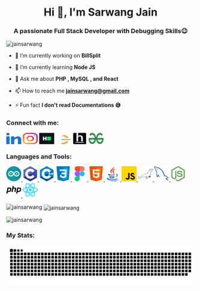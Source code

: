 <h1 align="center">Hi 👋, I'm Sarwang Jain</h1>
<h3 align="center">A passionate Full Stack Developer with Debugging Skills😉</h3>

<p align="left"> <img
                src="https://komarev.com/ghpvc/?username=jainsarwang&label=Profile%20views&color=00d6e6&style=flat"
                alt="jainsarwang" /> </p>

- 🔭 I’m currently working on **BillSplit**

- 🌱 I’m currently learning **Node JS**

- 💬 Ask me about **PHP , MySQL , and React**

- 📫 How to reach me **jainsarwang@gmail.com**

- ⚡ Fun fact **I don't read Documentations 😅**

<h3 align="left">Connect with me:</h3>
<p align="left">
        <a href="https://linkedin.com/in/jainsarwang" target="blank"><img align="center"
                        src="https://raw.githubusercontent.com/jainsarwang/jainsarwang/main/src/images/Social/linked-in-alt.svg"
                        alt="jainsarwang" height="30" width="40" loading="lazy" /></a>
        <a href="https://instagram.com/jainsarwang" target="blank"><img align="center"
                        src="https://raw.githubusercontent.com/jainsarwang/jainsarwang/main/src/images/Social/instagram.svg"
                        alt="jainsarwang" height="30" width="40" /></a>
        <a href="https://www.hackerrank.com/jainsarwang" target="blank"><img align="center"
                        src="https://raw.githubusercontent.com/jainsarwang/jainsarwang/main/src/images/Social/hackerrank.svg"
                        alt="jainsarwang" height="30" width="40" /></a>
        <a href="https://www.leetcode.com/jainsarwang" target="blank"><img align="center"
                        src="https://raw.githubusercontent.com/jainsarwang/jainsarwang/main/src/images/Social/leet-code.svg"
                        alt="jainsarwang" height="30" width="40" /></a>
        <a href="https://www.hackerearth.com/jainsarwang" target="blank"><img align="center"
                        src="https://raw.githubusercontent.com/jainsarwang/jainsarwang/main/src/images/Social/hackerearth.svg"
                        alt="jainsarwang" height="30" width="40" /></a>
        <a href="https://auth.geeksforgeeks.org/user/jainsarwang" target="blank"><img align="center"
                        src="https://raw.githubusercontent.com/jainsarwang/jainsarwang/main/src/images/Social/geeks-for-geeks.svg"
                        alt="jainsarwang" height="30" width="40" /></a>
</p>

<h3 align="left">Languages and Tools:</h3>
<p align="left"> <a href="https://www.arduino.cc/" target="_blank" rel="noreferrer"> <img
                        src="https://raw.githubusercontent.com/jainsarwang/jainsarwang/main/src/images/Other/arduino.svg"
                        alt="arduino" width="40" height="40" /> </a> <a href="https://www.cprogramming.com/"
                target="_blank" rel="noreferrer"> <img
                        src="https://raw.githubusercontent.com/jainsarwang/jainsarwang/main/src/images/ProgrammingLanguages/c.svg"
                        alt="c" width="40" height="40" /> </a> <a href="https://www.w3schools.com/cpp/" target="_blank"
                rel="noreferrer"> <img
                        src="https://raw.githubusercontent.com/jainsarwang/jainsarwang/main/src/images/ProgrammingLanguages/cpp.svg"
                        alt="cplusplus" width="40" height="40" />
        </a> <a href="https://www.w3schools.com/css/" target="_blank" rel="noreferrer"> <img
                        src="https://raw.githubusercontent.com/jainsarwang/jainsarwang/main/src/images/FrontendDevelopment/css.svg"
                        alt="css3" width="40" height="40" /> </a> <a href="https://www.figma.com/" target="_blank"
                rel="noreferrer">
                <img src="https://raw.githubusercontent.com/jainsarwang/jainsarwang/main/src/images/Software/figma.svg"
                        alt="figma" width="40" height="40" /> </a> <a href="https://www.w3.org/html/" target="_blank"
                rel="noreferrer"> <img
                        src="https://raw.githubusercontent.com/jainsarwang/jainsarwang/main/src/images/FrontendDevelopment/html.svg"
                        alt="html5" width="40" height="40" /> </a>
        <a href="https://www.java.com" target="_blank" rel="noreferrer">
                <img src="https://raw.githubusercontent.com/jainsarwang/jainsarwang/main/src/images/ProgrammingLanguages/java.svg"
                        alt="java" width="40" height="40" /> </a> <a
                href="https://developer.mozilla.org/en-US/docs/Web/JavaScript" target="_blank" rel="noreferrer"> <img
                        src="https://raw.githubusercontent.com/jainsarwang/jainsarwang/main/src/images/ProgrammingLanguages/javascript.svg"
                        alt="javascript" width="40" height="40" /> </a>
        <a href="https://mariadb.org/" target="_blank" rel="noreferrer"> <img
                        src="https://raw.githubusercontent.com/jainsarwang/jainsarwang/main/src/images/Database/mariadb.svg"
                        alt="mariadb" width="40" height="40" /> </a> <a href="https://www.mysql.com/" target="_blank"
                rel="noreferrer"> <img
                        src="https://raw.githubusercontent.com/jainsarwang/jainsarwang/main/src/images/Database/mysql.svg"
                        alt="mysql" width="40" height="40" /> </a> <a href="https://nodejs.org" target="_blank"
                rel="noreferrer">
                <img src="https://raw.githubusercontent.com/jainsarwang/jainsarwang/main/src/images/BackendDevelopment/nodejs.svg"
                        alt="nodejs" width="40" height="40" /> </a> <a href="https://www.php.net" target="_blank"
                rel="noreferrer">
                <img src="https://raw.githubusercontent.com/jainsarwang/jainsarwang/main/src/images/ProgrammingLanguages/php.svg"
                        alt="php" width="40" height="40" /> </a> <a href="https://reactjs.org/" target="_blank"
                rel="noreferrer"> <img
                        src="https://raw.githubusercontent.com/jainsarwang/jainsarwang/main/src/images/FrontendDevelopment/reactjs.svg"
                        alt="react" width="40" height="40" />
        </a>
</p>

<p><img align="left"
                src="https://github-readme-stats.vercel.app/api/top-langs?username=jainsarwang&show_icons=true&locale=en&layout=compact"
                alt="jainsarwang" /></p>

<p>&nbsp;<img align="center"
                src="https://github-readme-stats.vercel.app/api?username=jainsarwang&show_icons=true&locale=en"
                alt="jainsarwang" /></p>

<p><img align="center" src="https://github-readme-streak-stats.herokuapp.com/?user=jainsarwang&" alt="jainsarwang" />
</p>

<h3 align="left">My Stats:</h3>

<img src="https://raw.githubusercontent.com/jainsarwang/jainsarwang/output/snake-dark.svg" alt="Snake Animation" />
